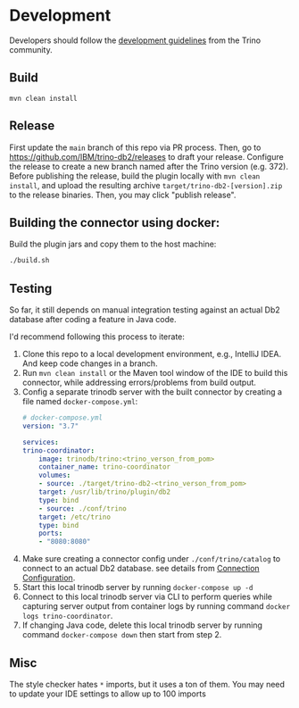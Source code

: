  # Development

 Developers should follow the [development guidelines](https://github.com/trinodb/trino/blob/81e9233eae31f2f3b425aa63a9daee8a00bc8344/DEVELOPMENT.md)
 from the Trino community.

## Build

    mvn clean install

## Release
First update the `main` branch of this repo via PR process. Then, go to https://github.com/IBM/trino-db2/releases to draft your release. Configure the release to create a new branch named after the Trino version (e.g. 372). Before publishing the release, build the plugin locally with `mvn clean install`, and upload the resulting archive `target/trino-db2-[version].zip` to the release binaries. Then, you may click "publish release".

## Building the connector using docker:

Build the plugin jars and copy them to the host machine:

```sh
./build.sh
```

## Testing

So far, it still depends on manual integration testing against an actual Db2
database after coding a feature in Java code.

I'd recommend following this process to iterate:

1. Clone this repo to a local development environment, e.g., IntelliJ IDEA. And
keep code changes in a branch.
1. Run `mvn clean install` or the Maven tool window of the IDE to build this
connector, while addressing errors/problems from build output.
1. Config a separate trinodb server with the built connector by creating a file
named `docker-compose.yml`:
    ```YAML
    # docker-compose.yml
    version: "3.7"

    services:
    trino-coordinator:
        image: trinodb/trino:<trino_verson_from_pom>
        container_name: trino-coordinator
        volumes:
        - source: ./target/trino-db2-<trino_verson_from_pom>
        target: /usr/lib/trino/plugin/db2
        type: bind
        - source: ./conf/trino
        target: /etc/trino
        type: bind
        ports:
        - "8080:8080"
    ```
1. Make sure creating a connector config under `./conf/trino/catalog` to connect
to an actual Db2 database. see details from [Connection Configuration](README.md#connection-configuration).
2. Start this local trinodb server by running `docker-compose up -d`
3. Connect to this local trinodb server via CLI to perform queries while
capturing server output from container logs by running command `docker logs trino-coordinator`.
4. If changing Java code, delete this local trinodb server by running command
`docker-compose down` then start from step 2.


## Misc

The style checker hates `*` imports, but it uses a ton of them. You may need to update your IDE settings to allow up to 100 imports
